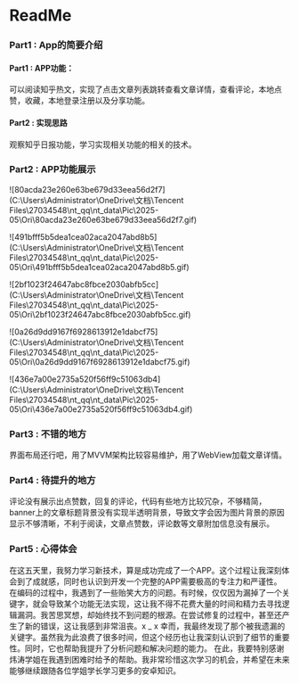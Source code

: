 #                             **ReadMe**   

### **Part1 : App的简要介绍**

#### Part1 : **APP功能**：

可以阅读知乎热文，实现了点击文章列表跳转查看文章详情，查看评论，本地点赞，收藏，本地登录注册以及分享功能。

#### **Part2 : 实现思路**

观察知乎日报功能，学习实现相关功能的相关的技术。

### Part2 : **APP功能展示**

![80acda23e260e63be679d33eea56d2f7](C:\Users\Administrator\OneDrive\文档\Tencent Files\27034548\nt_qq\nt_data\Pic\2025-05\Ori\80acda23e260e63be679d33eea56d2f7.gif)

![491bfff5b5dea1cea02aca2047abd8b5](C:\Users\Administrator\OneDrive\文档\Tencent Files\27034548\nt_qq\nt_data\Pic\2025-05\Ori\491bfff5b5dea1cea02aca2047abd8b5.gif)

![2bf1023f24647abc8fbce2030abfb5cc](C:\Users\Administrator\OneDrive\文档\Tencent Files\27034548\nt_qq\nt_data\Pic\2025-05\Ori\2bf1023f24647abc8fbce2030abfb5cc.gif)

![0a26d9dd9167f6928613912e1dabcf75](C:\Users\Administrator\OneDrive\文档\Tencent Files\27034548\nt_qq\nt_data\Pic\2025-05\Ori\0a26d9dd9167f6928613912e1dabcf75.gif)

![436e7a00e2735a520f56ff9c51063db4](C:\Users\Administrator\OneDrive\文档\Tencent Files\27034548\nt_qq\nt_data\Pic\2025-05\Ori\436e7a00e2735a520f56ff9c51063db4.gif)

### Part3 : **不错的地方**

界面布局还行吧，用了MVVM架构比较容易维护，用了WebView加载文章详情。

### Part4 : **待提升的地方**

评论没有展示出点赞数，回复的评论，代码有些地方比较冗杂，不够精简，banner上的文章标题背景没有实现半透明背景，导致文字会因为图片背景的原因显示不够清晰，不利于阅读，文章点赞数，评论数等文章附加信息没有展示。

### Part5 : **心得体会**

在这五天里，我努力学习新技术，算是成功完成了一个APP。这个过程让我深刻体会到了成就感，同时也认识到开发一个完整的APP需要极高的专注力和严谨性。
在编码的过程中，我遇到了一些贻笑大方的问题。有时候，仅仅因为漏掉了一个关键字，就会导致某个功能无法实现，这让我不得不花费大量的时间和精力去寻找逻辑漏洞。我苦思冥想，却始终找不到问题的根源。在尝试修复的过程中，甚至还产生了新的错误，这让我感到非常沮丧。x _ x
幸而，我最终发现了那个被我遗漏的关键字。虽然我为此浪费了很多时间，但这个经历也让我深刻认识到了细节的重要性。同时，它也帮助我提升了分析问题和解决问题的能力。
在此，我要特别感谢炜涛学姐在我遇到困难时给予的帮助。我非常珍惜这次学习的机会，并希望在未来能够继续跟随各位学姐学长学习更多的安卓知识。